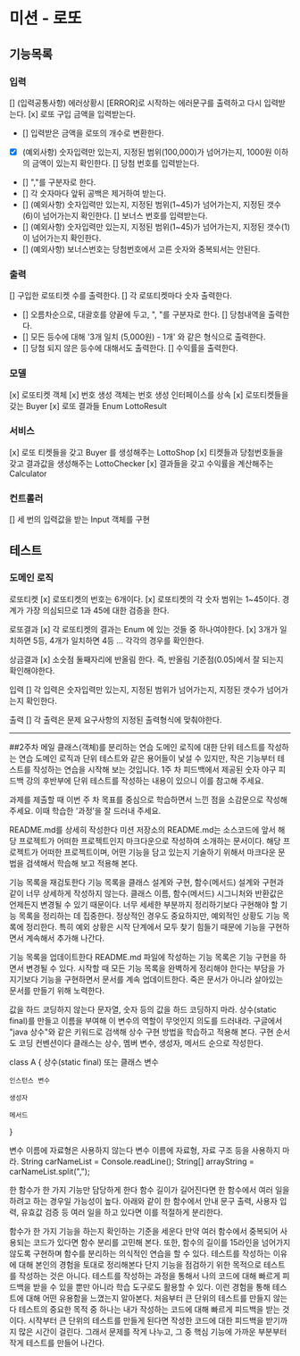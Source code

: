 # 미션 - 로또

## 기능목록

### 입력
[] (입력공통사항) 에러상황시 [ERROR]로 시작하는 에러문구를 출력하고 다시 입력받는다.
[x] 로또 구입 금액을 입력받는다.
 - [] 입력받은 금액을 로또의 개수로 변환한다.
 - [x] (예외사항) 숫자입력만 있는지, 지정된 범위(100,000)가 넘어가는지, 1000원 이하의 금액이 있는지 확인한다. 
[] 당첨 번호를 입력받는다.
 - [] ","를 구분자로 한다.
 - [] 각 숫자마다 앞뒤 공백은 제거하여 받는다.
 - [] (예외사항) 숫자입력만 있는지, 지정된 범위(1~45)가 넘어가는지, 지정된 갯수(6)이 넘어가는지 확인한다.
[] 보너스 번호를 입력받는다.
 - [] (예외사항) 숫자입력만 있는지, 지정된 범위(1~45)가 넘어가는지, 지정된 갯수(1)이 넘어가는지 확인한다.
 - [] (예외사항) 보너스번호는 당첨번호에서 고른 숫자와 중복되서는 안된다.

### 출력
[] 구입한 로또티켓 수를 출력한다.
[] 각 로또티켓마다 숫자 출력한다.
 - [] 오름차순으로, 대괄호를 양끝에 두고, ", "를 구분자로 한다.
[] 당첨내역을 출력한다.
 - [] 모든 등수에 대해 '3개 일치 (5,000원) - 1개' 와 같은 형식으로 출력한다.
 - [] 당첨 되지 않은 등수에 대해서도 출력한다.
[] 수익률을 출력한다.

### 모델
[x] 로또티켓 객체
[x] 번호 생성 객체는 번호 생성 인터페이스를 상속
[x] 로또티켓들을 갖는 Buyer
[x] 로또 결과들 Enum LottoResult

### 서비스
[x] 로또 티켓들을 갖고 Buyer 를 생성해주는 LottoShop
[x] 티켓들과 당첨번호들을 갖고 결과값을 생성해주는 LottoChecker
[x] 결과들을 갖고 수익률을 계산해주는 Calculator

### 컨트롤러
[] 세 번의 입력값을 받는 Input 객체를 구현

## 테스트
### 도메인 로직
로또티켓
[x] 로또티켓의 번호는 6개이다.
[x] 로또티켓의 각 숫자 범위는 1~45이다. 경계가 가장 의심되므로 1과 45에 대한 검증을 한다.

로또결과
[x] 각 로또티켓의 결과는 Enum 에 있는 것들 중 하나여야한다.
[x] 3개가 일치하면 5등, 4개가 일치하면 4등 ... 각각의 경우를 확인한다.

상금결과
[x] 소숫점 둘째자리에 반올림 한다. 즉, 반올림 기준점(0.05)에서 잘 되는지 확인해야한다.

입력
[] 각 입력은 숫자입력만 있는지, 지정된 범위가 넘어가는지, 지정된 갯수가 넘어가는지 확인한다.

출력
[] 각 출력은 문제 요구사항의 지정된 출력형식에 맞춰야한다.

-----------------------------------------------

##2주차 메일
클래스(객체)를 분리하는 연습
도메인 로직에 대한 단위 테스트를 작성하는 연습
도메인 로직과 단위 테스트와 같은 용어들이 낯설 수 있지만, 작은 기능부터 테스트를 작성하는 연습을 시작해 보는 것입니다. 
1주 차 피드백에서 제공된 숫자 야구 피드백 강의 후반부에 단위 테스트를 작성하는 내용이 있으니 이를 참고해 주세요.

과제를 제출할 때 이번 주 차 목표를 중심으로 학습하면서 느낀 점을 소감문으로 작성해 주세요.
이때 학습한 '과정’을 잘 드러내 주세요.

README.md를 상세히 작성한다
미션 저장소의 README.md는 소스코드에 앞서 해당 프로젝트가 어떠한 프로젝트인지 마크다운으로 작성하여 소개하는 문서이다. 
해당 프로젝트가 어떠한 프로젝트이며, 어떤 기능을 담고 있는지 기술하기 위해서 마크다운 문법을 검색해서 학습해 보고 적용해 본다.

기능 목록을 재검토한다
기능 목록을 클래스 설계와 구현, 함수(메서드) 설계와 구현과 같이 너무 상세하게 작성하지 않는다.
클래스 이름, 함수(메서드) 시그니처와 반환값은 언제든지 변경될 수 있기 때문이다. 
너무 세세한 부분까지 정리하기보다 구현해야 할 기능 목록을 정리하는 데 집중한다. 
정상적인 경우도 중요하지만, 예외적인 상황도 기능 목록에 정리한다.
특히 예외 상황은 시작 단계에서 모두 찾기 힘들기 때문에 기능을 구현하면서 계속해서 추가해 나간다.

기능 목록을 업데이트한다
README.md 파일에 작성하는 기능 목록은 기능 구현을 하면서 변경될 수 있다.
시작할 때 모든 기능 목록을 완벽하게 정리해야 한다는 부담을 가지기보다 기능을 구현하면서 문서를 계속 업데이트한다.
죽은 문서가 아니라 살아있는 문서를 만들기 위해 노력한다.

값을 하드 코딩하지 않는다
문자열, 숫자 등의 값을 하드 코딩하지 마라. 상수(static final)를 만들고 이름을 부여해 이 변수의 역할이 무엇인지 의도를 드러내라.
구글에서 "java 상수"와 같은 키워드로 검색해 상수 구현 방법을 학습하고 적용해 본다.
구현 순서도 코딩 컨벤션이다
클래스는 상수, 멤버 변수, 생성자, 메서드 순으로 작성한다.

class A {
상수(static final) 또는 클래스 변수

    인스턴스 변수

    생성자

    메서드
}

변수 이름에 자료형은 사용하지 않는다
변수 이름에 자료형, 자료 구조 등을 사용하지 마라.
String carNameList = Console.readLine();
String[] arrayString = carNameList.split(",");

한 함수가 한 가지 기능만 담당하게 한다
함수 길이가 길어진다면 한 함수에서 여러 일을 하려고 하는 경우일 가능성이 높다.
아래와 같이 한 함수에서 안내 문구 출력, 사용자 입력, 유효값 검증 등 여러 일을 하고 있다면 이를 적절하게 분리한다.

함수가 한 가지 기능을 하는지 확인하는 기준을 세운다
만약 여러 함수에서 중복되어 사용되는 코드가 있다면 함수 분리를 고민해 본다.
또한, 함수의 길이를 15라인을 넘어가지 않도록 구현하며 함수를 분리하는 의식적인 연습을 할 수 있다.
테스트를 작성하는 이유에 대해 본인의 경험을 토대로 정리해본다
단지 기능을 점검하기 위한 목적으로 테스트를 작성하는 것은 아니다.
테스트를 작성하는 과정을 통해서 나의 코드에 대해 빠르게 피드백을 받을 수 있을 뿐만 아니라
학습 도구로도 활용할 수 있다. 이런 경험을 통해 테스트에 대해 어떤 유용함을 느꼈는지 알아본다.
처음부터 큰 단위의 테스트를 만들지 않는다
테스트의 중요한 목적 중 하나는 내가 작성하는 코드에 대해 빠르게 피드백을 받는 것이다.
시작부터 큰 단위의 테스트를 만들게 된다면 작성한 코드에 대한 피드백을 받기까지 많은 시간이 걸린다.
그래서 문제를 작게 나누고, 그 중 핵심 기능에 가까운 부분부터 작게 테스트를 만들어 나간다.


